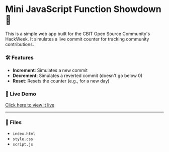 # Mini JavaScript Function Showdown 🎯

This is a simple web app built for the CBIT Open Source Community's HackWeek. It simulates a live commit counter for tracking community contributions.

### 🛠️ Features
- **Increment**: Simulates a new commit
- **Decrement**: Simulates a reverted commit (doesn't go below 0)
- **Reset**: Resets the counter (e.g., for a new day)

### 🚀 Live Demo
[Click here to view it live](https://rohan090987.github.io/Mini-JavaScript-Function-Showdown/)

---

### 📁 Files
- `index.html`
- `style.css`
- `script.js`
